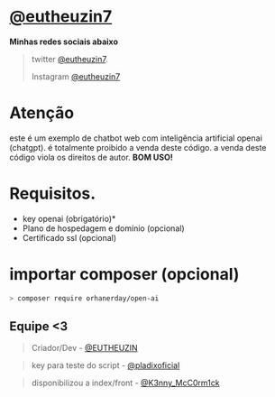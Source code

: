 # **[@eutheuzin7](https://github.com/eutheuzin7)**
**Minhas redes sociais abaixo**

> twitter [@eutheuzin7](https://twitter.com/eutheuzin7).
> 
> Instagram [@eutheuzin7](https://instagram.com/eutheuzin7)

# Atenção
este é um exemplo de chatbot web com inteligência artificial openai (chatgpt). é totalmente proibido a venda deste código. a venda deste código viola os direitos de autor. **BOM USO!**

# Requisitos.
- key openai (obrigatório)*
- Plano de hospedagem e domínio (opcional)
- Certificado ssl (opcional)

# importar composer (opcional)
```sh
> composer require orhanerday/open-ai
```

## Equipe <3
> Criador/Dev - [@EUTHEUZIN](https://t.me/EUTHEUZIN)

> key para teste do script - [@pladixoficial](https://t.me/pladixoficial)

> disponibilizou a index/front - [@K3nny_McC0rm1ck](https://t.me/K3nny_McC0rm1ck)
